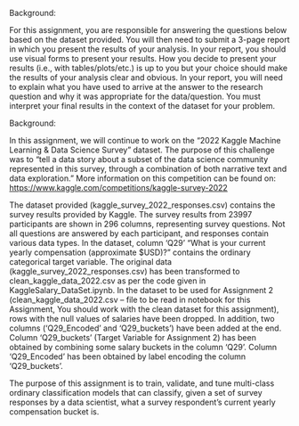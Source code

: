 Background:

For this assignment, you are responsible for answering the questions below based on the dataset provided. You will then need to submit a 3-page report in which you present the results of your analysis. In your report, you should use visual forms to present your results. How you decide to present your results (i.e., with tables/plots/etc.) is up to you but your choice should make the results of your analysis clear and obvious. In your report, you will need to explain what you have used to arrive at the answer to the research question and why it was appropriate for the data/question. You must interpret your final results in the context of the dataset for your problem.

Background:


In this assignment, we will continue to work on the “2022 Kaggle Machine Learning & Data Science Survey” dataset.
The purpose of this challenge was to “tell a data story about a subset of the data science community represented in this survey, through a combination of both narrative text and data exploration.” More information on this competition can be found on: https://www.kaggle.com/competitions/kaggle-survey-2022


The dataset provided (kaggle_survey_2022_responses.csv) contains the survey results provided by Kaggle. The survey results from 23997 participants are shown in 296 columns, representing survey questions. Not all questions are answered by each participant, and responses contain various data types. In the dataset, column ‘Q29’ “What is your current yearly compensation (approximate $USD)?” contains the ordinary categorical target variable. The original data (kaggle_survey_2022_responses.csv) has been transformed to clean_kaggle_data_2022.csv as per the code given in KaggleSalary_DataSet.ipynb. In the dataset to be used for Assignment 2 (clean_kaggle_data_2022.csv – file to be read in notebook for this Assignment, You should work with the clean dataset for this assignment), rows with the null values of salaries have been dropped. In addition, two columns (‘Q29_Encoded’ and ‘Q29_buckets’) have been added at the end. Column ‘Q29_buckets’ (Target Variable for Assignment 2) has been obtained by combining some salary buckets in the column ‘Q29’. Column ‘Q29_Encoded’ has been obtained by label encoding the column ‘Q29_buckets’.


The purpose of this assignment is to train, validate, and tune multi-class ordinary classification models that can classify, given a set of survey responses by a data scientist, what a survey respondent’s current yearly compensation bucket is.
